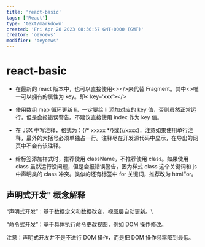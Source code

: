 ```yaml
---
title: 'react-basic'
tags: ['React']
type: 'text/markdown'
created: 'Fri Apr 28 2023 08:36:57 GMT+0000 (GMT)'
creator: 'oeyoews'
modifier: 'oeyoews'
---
```


# react-basic

* 在最新的 react 版本中，也可以直接使用<></>来代替 Fragment。其中<>唯一可以拥有的属性为 key。即< key=‘xxx’></>

* 使用数组 map 循环更新 li，一定要给 li 添加对应的 key 值，否则虽然正常运行，但是会报错误警告。不建议直接使用 index 作为 key 值。

* 在 JSX 中写注释，格式为：{/* xxxxx */}或{//xxxx}，注意如果使用单行注释，最外的大括号必须单独占一行。注释尽在开发源代码中显示，在导出的网页中不会有该注释。

* 给标签添加样式时，推荐使用 className，不推荐使用 class。如果使用 class 虽然运行没问题，但是会报错误警告，因为样式 class 这个关键词和 js 中声明类的 class 冲突。类似的还有标签中 for 关键词，推荐改为 htmlFor。

## 声明式开发" 概念解释

“声明式开发”：基于数据定义和数据改变，视图层自动更新。\

“命令式开发”：基于具体执行命令更改视图，例如 DOM 操作修改。

注意：声明式开发并不是不进行 DOM 操作，而是把 DOM 操作频率降到最低。
